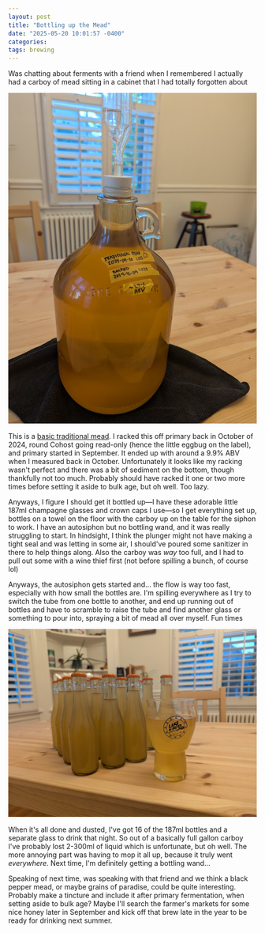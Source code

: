 ```yaml
---
layout: post
title: "Bottling up the Mead"
date: "2025-05-20 10:01:57 -0400"
categories: 
tags: brewing
---
```

Was chatting about ferments with a friend when I remembered I actually had a carboy of mead sitting in a cabinet that I had totally forgotten about

![Carboy of mead](/assets/images/carboy-trad-mead.jpg)

This is a [basic traditional mead](https://meadmaking.wiki/en/recipes/beginner/0001). I racked this off primary back in October of 2024, round Cohost going read-only (hence the little eggbug on the label), and primary started in September. It ended up with around a 9.9% ABV when I measured back in October. Unfortunately it looks like my racking wasn't perfect and there was a bit of sediment on the bottom, though thankfully not too much. Probably should have racked it one or two more times before setting it aside to bulk age, but oh well. Too lazy.

Anyways, I figure I should get it bottled up—I have these adorable little 187ml champagne glasses and crown caps I use—so I get everything set up, bottles on a towel on the floor with the carboy up on the table for the siphon to work. I have an autosiphon but no bottling wand, and it was really struggling to start. In hindsight, I think the plunger might not have making a tight seal and was letting in some air, I should've poured some sanitizer in there to help things along. Also the carboy was *way* too full, and I had to pull out some with a wine thief first (not before spilling a bunch, of course lol)

Anyways, the autosiphon gets started and... the flow is way too fast, especially with how small the bottles are. I'm spilling everywhere as I try to switch the tube from one bottle to another, and end up running out of bottles and have to scramble to raise the tube and find another glass or something to pour into, spraying a bit of mead all over myself. Fun times

![Bottled mead](/assets/images/bottled-trad-mead.jpg)

When it's all done and dusted, I've got 16 of the 187ml bottles and a separate glass to drink that night. So out of a basically full gallon carboy I've probably lost 2-300ml of liquid which is unfortunate, but oh well. The more annoying part was having to mop it all up, because it truly went *everywhere*. Next time, I'm definitely getting a bottling wand...

Speaking of next time, was speaking with that friend and we think a black pepper mead, or maybe grains of paradise, could be quite interesting. Probably make a tincture and include it after primary fermentation, when setting aside to bulk age? Maybe I'll search the farmer's markets for some nice honey later in September and kick off that brew late in the year to be ready for drinking next summer.